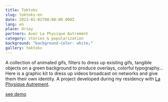 ```yaml
---
title: Toktoks
slug: toktoks-en
date: 2023-01-01T00:00:00.000Z
lang: en
place: Orsay
partners: Avec La Physique Autrement
category: stories & popularization
background: "background-color: white;"
gallery: toktoks
---
```

A collection of animated gifs, filters to dress up existing gifs, tangible objects on a green background to produce overlays, colorful typography... Here is a graphic kit to dress up videos broadcast on networks and give them their own identity. A project developed during my residency with [La Physique Autrement](https://hebergement.universite-paris-saclay.fr/supraconductivite/projet/toktoks/).

[see demo](https://youtu.be/uIqkitE1gqQ?feature=shared)